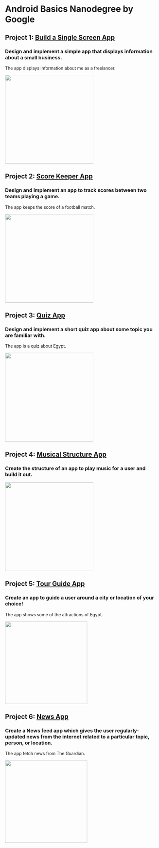 # Android Basics Nanodegree by Google

## Project 1: [Build a Single Screen App](https://github.com/MostafaNafie/single-screen)
### Design and implement a simple app that displays information about a small business.
The app displays information about me as a freelancer. 

<img src="https://www.dropbox.com/s/dlao2s84aqhw5lz/%231%20Mostafa%20Nafie.png?raw=1" width="290">


## Project 2: [Score Keeper App](https://github.com/MostafaNafie/score-keeper)
### Design and implement an app to track scores between two teams playing a game.
The app keeps the score of a football match. 

<img src="https://www.dropbox.com/s/eo3mnx3t9blao65/%232%20Score%20Keeper.png?raw=1" width="290">


## Project 3: [Quiz App](https://github.com/MostafaNafie/quiz)
### Design and implement a short quiz app about some topic you are familiar with.
The app is a quiz about Egypt. 

<img src="https://www.dropbox.com/s/a2mx1zatesm7njy/%233%20Quiz.png?raw=1" width="290">


## Project 4: [Musical Structure App](https://github.com/MostafaNafie/musical-structure)
### Create the structure of an app to play music for a user and build it out.

<img src="https://www.dropbox.com/s/wv6uqzv0uwysu62/%234%20Musical%20Structure.png?raw=1" width="290">


## Project 5: [Tour Guide App](https://github.com/MostafaNafie/tour-guide)
### Create an app to guide a user around a city or location of your choice!
The app shows some of the attractions of Egypt.

<img src="https://www.dropbox.com/s/tuv9dyule6h4ser/%235%20Tour%20Guide.png?raw=1" width="270">

## Project 6: [News App](https://github.com/MostafaNafie/news)
### Create a News feed app which gives the user regularly-updated news from the internet related to a particular topic, person, or location.
The app fetch news from The Guardian.

<img src="https://www.dropbox.com/s/tpvm1vc46jvpl0x/%236%20News.png?raw=1" width="270">
